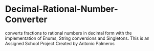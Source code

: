 # Decimal-Rational-Number-Converter
converts fractions to rational numbers in decimal form with the implementation of Enums, String conversions and Singletons.
This is an Assigned School Project Created by Antonio Palmeros
